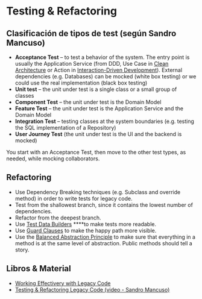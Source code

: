 # Testing & Refactoring

## Clasificación de tipos de test \(según Sandro Mancuso\)

* **Acceptance Test** – to test a behavior of the system. The entry point is usually the Application Service \(from DDD, Use Case in [Clean Architecture](https://blog.cleancoder.com/uncle-bob/2012/08/13/the-clean-architecture.html) or Action in [Interaction-Driven Development](https://codurance.com/2017/12/08/introducing-idd/)\). External dependencies \(e.g. Databases\) can be mocked \(white box testing\) or we could use the real implementation \(black box testing\)
* **Unit test** – the unit under test is a single class or a small group of classes
* **Component Test** – the unit under test is the Domain Model
* **Feature Test** – the unit under test is the Application Service  and the Domain Model
* **Integration Test** – testing classes at the system boundaries \(e.g. testing the SQL implementation of a Repository\)
* **User Journey Test** \(the unit under test is the UI and the backend is mocked\)

You start with an Acceptance Test, then move to the other test types, as needed, while mocking collaborators.

## Refactoring

* Use Dependency Breaking techniques \(e.g. Subclass and override method\) in order to write tests for legacy code.
* Test from the shallowest branch, since it contains the lowest number of dependencies.
* Refactor from the deepest branch.
* Use [Test Data Builders](http://blog.ploeh.dk/2017/08/15/test-data-builders-in-c/)  ****to make tests more readable.
* Use [Guard Clauses](http://wiki.c2.com/?GuardClause) to make the happy path more visible.
* Use the [Balanced Abstraction Principle](https://codurance.com/2015/01/27/balanced-abstraction-principle/) to make sure that everything in a method is at the same level of abstraction. Public methods should tell a story.

## Libros & Material

* [Working Effectivery with Legacy Code](https://www.amazon.co.uk/Working-Effectively-Legacy-Michael-Feathers/dp/0131177052)
* [Testing & Refactoring Legacy Code \(video - Sandro Mancuso\)](https://www.youtube.com/watch?v=_NnElPO5BU0)

